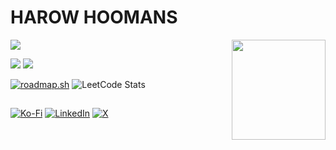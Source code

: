 <h1>HAROW HOOMANS</h1>
<img src = "https://komarev.com/ghpvc/?username=volt-l18" />
<img align="right" src = "https://media.tenor.com/gXwFEYckWzUAAAAi/anime.gif" width="150" height="160"/></br>

<p>
  <img src = "https://github-readme-stats.vercel.app/api?username=volt-l18&theme=tokyonight&hide_border=false&include_all_commits=false&count_private=false" />
  <img src = "https://github-readme-stats.vercel.app/api/top-langs/?username=volt-l18&theme=tokyonight&hide_border=false&include_all_commits=false&count_private=false&layout=compact" />
</p>

[![roadmap.sh](https://roadmap.sh/card/tall/678526c37dbe4fb02638d923?variant=dark)](https://roadmap.sh)
![LeetCode Stats](https://leetcard.jacoblin.cool/Volt_L18?theme=catppuccinMocha&font=Baloo%20Paaji%202&ext=heatmap)

##
[![Ko-Fi](https://img.shields.io/badge/Ko--fi-F16061?style=for-the-badge&logo=ko-fi&logoColor=white)](https://ko-fi.com/voltl18)
[![LinkedIn](https://img.shields.io/badge/LinkedIn-%230077B5.svg?logo=linkedin&logoColor=white)](https://www.linkedin.com/in/khushal-neekhra-8ba53924b/)
[![X](https://img.shields.io/badge/X-black.svg?logo=X&logoColor=white)](https://x.com/NeekhraKhushal)



